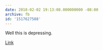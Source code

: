 ```yaml
---
date: 2018-02-02 19:13:08.000000000 -08:00
archive: fb
id: '1517627588'
---
```


Well this is depressing. 

[Link](https://washingtonpost.com/news/animalia/wp/2018/02/02/nigel-the-worlds-loneliest-bird-dies-next-to-the-concrete-decoy-he-loved/)
